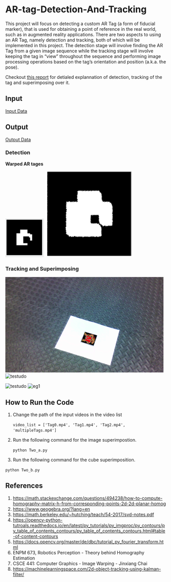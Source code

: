 # AR-tag-Detection-And-Tracking
This project will focus on detecting a custom AR Tag (a form of fiducial marker),
that is used for obtaining a point of reference in the real world, such as in
augmented reality applications. There are two aspects to using an AR Tag, namely
detection and tracking, both of which will be implemented in this project. The
detection stage will involve finding the AR Tag from a given image sequence while
the tracking stage will involve keeping the tag in “view” throughout the sequence
and performing image processing operations based on the tag’s orientation and
position (a.k.a. the pose).

Checkout [this report]() for detialed explannation of detection, tracking of the tag and superimposing over it.

## Input

[Input Data](https://drive.google.com/drive/folders/1b_cSKQp5dlNqVjAsJskwU_5_8V1B5Uq1?usp=sharing)

## Output

[Output Data](https://drive.google.com/drive/folders/19yLQtRxngrrmcS1Lgx9lMOd856wHkDdb?usp=sharing)

### Detection 

**Warped AR tages**

![eg1](git_images/tag1.png)   ![eg2](git_images/tag2.png)

### Tracking and Superimposing

![testudo](git_images/testimg.png)     ![testudo](git_images/testudo.gif)

![testudo](git_images/testimg2.pmg)     ![eg1](git_images/cube.gif)

## How to Run the Code

1) Change the path of the input videos in the video list

    ```video_list = ['Tag0.mp4', 'Tag1.mp4', 'Tag2.mp4', 'multipleTags.mp4']```

2) Run the following command for the image superimpostion.
  
    ```python Two_a.py```
  
3) Run the following command for the cube superimposition.

  ```python Two_b.py```


## References
1) https://math.stackexchange.com/questions/494238/how-to-compute-homography-matrix-h-from-corresponding-points-2d-2d-planar-homog
2) https://www.geogebra.org/?lang=en
3) https://math.berkeley.edu/~hutching/teach/54-2017/svd-notes.pdf
4) https://opencv-python-tutroals.readthedocs.io/en/latest/py_tutorials/py_imgproc/py_contours/py_table_of_contents_contours/py_table_of_contents_contours.html#table-of-content-contours
5) https://docs.opencv.org/master/de/dbc/tutorial_py_fourier_transform.html
6) ENPM 673, Robotics Perception - Theory behind Homography Estimation
7) CSCE 441: Computer Graphics - Image Warping - Jinxiang Chai
8) https://machinelearningspace.com/2d-object-tracking-using-kalman-filter/


